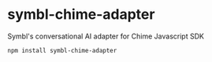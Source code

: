 # symbl-chime-adapter

Symbl's conversational AI adapter for Chime Javascript SDK

`npm install symbl-chime-adapter`
